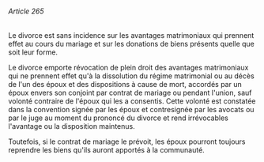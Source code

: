 ###### Article 265

Le divorce est sans incidence sur les avantages matrimoniaux qui prennent effet au cours du mariage et sur les donations de biens présents quelle que soit leur forme.

Le divorce emporte révocation de plein droit des avantages matrimoniaux qui ne prennent effet qu'à la dissolution du régime matrimonial ou au décès de l'un des époux et des dispositions à cause de mort, accordés par un époux envers son conjoint par contrat de mariage ou pendant l'union, sauf volonté contraire de l'époux qui les a consentis. Cette volonté est constatée dans la convention signée par les époux et contresignée par les avocats ou par le juge au moment du prononcé du divorce et rend irrévocables l'avantage ou la disposition maintenus.

Toutefois, si le contrat de mariage le prévoit, les époux pourront toujours reprendre les biens qu'ils auront apportés à la communauté.

